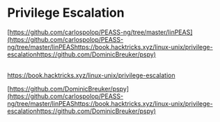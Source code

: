# Privilege Escalation

[https://github.com/carlospolop/PEASS-ng/tree/master/linPEAS](https://github.com/carlospolop/PEASS-ng/tree/master/linPEAShttps://book.hacktricks.xyz/linux-unix/privilege-escalationhttps://github.com/DominicBreuker/pspy)

[\
https://book.hacktricks.xyz/linux-unix/privilege-escalation\
](https://github.com/carlospolop/PEASS-ng/tree/master/linPEAShttps://book.hacktricks.xyz/linux-unix/privilege-escalationhttps://github.com/DominicBreuker/pspy)

[https://github.com/DominicBreuker/pspy](https://github.com/carlospolop/PEASS-ng/tree/master/linPEAShttps://book.hacktricks.xyz/linux-unix/privilege-escalationhttps://github.com/DominicBreuker/pspy)
